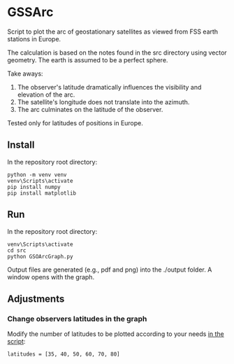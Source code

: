 # GSSArc

Script to plot the arc of geostationary satellites as viewed from FSS earth stations in Europe.

The calculation is based on the notes found in the src directory using vector geometry. The earth is assumed to be a perfect sphere.

Take aways:

1. The observer's latitude dramatically influences the visibility and elevation of the arc.
2. The satellite's longitude does not translate into the azimuth.
3. The arc culminates on the latitude of the observer.

Tested only for latitudes of positions in Europe.

## Install

In the repository root directory:

```
python -m venv venv
venv\Scripts\activate
pip install numpy
pip install matplotlib
```

## Run

In the repository root directory:

```
venv\Scripts\activate
cd src
python GSOArcGraph.py
```

Output files are generated (e.g., pdf and png) into the ./output folder.
A window opens with the graph.

## Adjustments

### Change observers latitudes in the graph 

Modify the number of latitudes to be plotted according to your needs [in the script](https://github.com/cdp224/GSSArc/blob/ba71c7052ce5e9267e5fcad9b23ab5f4667a3d55/src/GSOArcGraph.py#L144):
```
latitudes = [35, 40, 50, 60, 70, 80]
```
